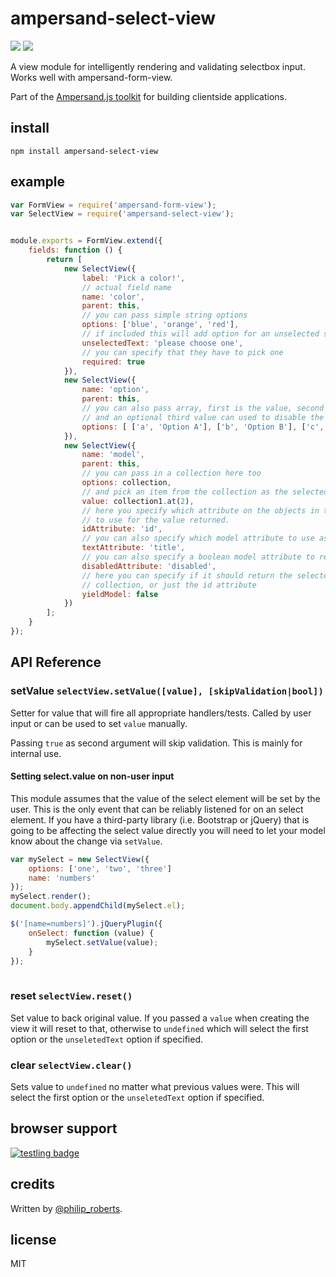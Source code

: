 # ampersand-select-view

![](https://travis-ci.org/AmpersandJS/ampersand-select-view.svg) ![](https://badge.fury.io/js/ampersand-select-view.svg)

A view module for intelligently rendering and validating selectbox input. Works well with ampersand-form-view.

<!-- starthide -->
Part of the [Ampersand.js toolkit](http://ampersandjs.com) for building clientside applications.
<!-- endhide -->

## install

```
npm install ampersand-select-view
```

## example

```javascript
var FormView = require('ampersand-form-view');
var SelectView = require('ampersand-select-view');


module.exports = FormView.extend({
    fields: function () {
        return [
            new SelectView({
                label: 'Pick a color!',
                // actual field name
                name: 'color',
                parent: this,
                // you can pass simple string options
                options: ['blue', 'orange', 'red'],
                // if included this will add option for an unselected state
                unselectedText: 'please choose one',
                // you can specify that they have to pick one
                required: true
            }),
            new SelectView({
                name: 'option',
                parent: this,
                // you can also pass array, first is the value, second is used for the label
                // and an optional third value can used to disable the option
                options: [ ['a', 'Option A'], ['b', 'Option B'], ['c', 'Option C', true] ]
            }),
            new SelectView({
                name: 'model',
                parent: this,
                // you can pass in a collection here too
                options: collection,
                // and pick an item from the collection as the selected one
                value: collection1.at(2),
                // here you specify which attribute on the objects in the collection
                // to use for the value returned.
                idAttribute: 'id',
                // you can also specify which model attribute to use as the title
                textAttribute: 'title',
                // you can also specify a boolean model attribute to render items as disabled
                disabledAttribute: 'disabled',
                // here you can specify if it should return the selected model from the
                // collection, or just the id attribute
                yieldModel: false
            })
        ];
    }
});

```
## API Reference

### setValue `selectView.setValue([value], [skipValidation|bool])`

Setter for value that will fire all appropriate handlers/tests. Called by user input or can be used to set `value` manually.

Passing `true` as second argument will skip validation. This is mainly for internal use.

#### Setting select.value on non-user input
This module assumes that the value of the select element will be set by the user.  This is the only event that can be reliably listened for on an select element.  If you have a third-party library (i.e. Bootstrap or jQuery) that is going to be affecting the select value directly you will need to let your model know about the change via `setValue`.

```javascript
var mySelect = new SelectView({
    options: ['one', 'two', 'three']
    name: 'numbers'
});
mySelect.render();
document.body.appendChild(mySelect.el);

$('[name=numbers]').jQueryPlugin({
    onSelect: function (value) {
        mySelect.setValue(value);
    }
});
 
```

### reset `selectView.reset()`

Set value to back original value. If you passed a `value` when creating the view it will reset to that, otherwise to `undefined` which will select the first option or the `unseletedText` option if specified.


### clear `selectView.clear()`

Sets value to `undefined` no matter what previous values were. This will select the first option or the `unseletedText` option if specified.

## browser support

[![testling badge](https://ci.testling.com/AmpersandJS/ampersand-select-view.png)](https://ci.testling.com/AmpersandJS/ampersand-select-view)

## credits

Written by [@philip_roberts](twitter.com/philip_roberts).

## license

MIT

